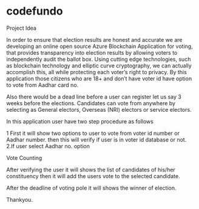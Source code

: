 # codefundo


Project Idea

   In order to ensure that election results are honest and accurate we are developing an online open source Azure Blockchain Application   for voting, that provides transparency into election results by allowing voters to independently audit the ballot box. Using cutting edge  technologies, such as blockchain technology and elliptic curve cryptography,  we can actually accomplish this, all while protecting each voter’s right to privacy.
   By this application those citizens who are 18+ and don’t have voter id have option to vote from Aadhar card no.
   
   Also there would be a dead line before a user can register let us say 3 weeks before the elections. Candidates can vote from anywhere by selecting as General electors, Overseas (NRI) electors or service electors.


  In this application user have two step procedure as follows 

1  First it will show two options to user to vote from voter id number or Aadhar number.
    then  this will verify if user is in voter id database or not.  
 2.If user select Aadhar no. option 


Vote Counting
  
   After verifying the user it will shows the list of candidates of his/her constituency then it will add the users vote to the selected candidate.

After the deadline of voting pole it will shows the winner of election. 

Thankyou.
